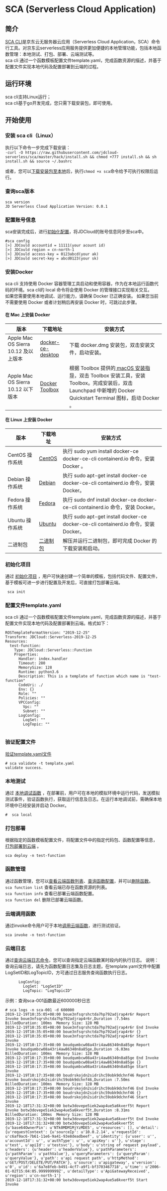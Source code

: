 # SCA (Serverless Cloud Application)

## 简介

[SCA CLI](https://github.com/jdcloud-serverless/sca)是京东云无服务器云应用（Serverless Cloud Application，SCA）命令行工具。对京东云serverless应用服务提供更加便捷的本地管理功能，包括本地函数管理：本地测试、打包、部署、云端测试等。          
sca cli 通过一个函数模板配置文件template.yaml，完成函数资源的描述，并基于配置文件实现本地代码及配置部署到云端的过程。

## 运行环境

sca cli支持Linux运行；    
sca cli基于go开发完成，您只需下载安装包，即可使用。    

## 开始使用

### 安装 sca cli（Linux）

执行以下命令一步完成下载安装：           
`·curl -O https://raw.githubusercontent.com/jdcloud-serverless/sca/master/hack/install.sh && chmod +777 install.sh && sh install.sh && source ~/.bashrc`     

或者，您可以[下载安装包至本地](https://github.com/jdcloud-serverless/sca/releases)后，执行`chmod +x sca`命令给予可执行权限后运行。  

### 查询sca版本
` sca version `      
`JD Serverless Cloud Application Version: 0.0.1`

### 配置账号信息  
sca安装完成后，进行[初始化配置](https://github.com/jdcloud-serverless/sca/blob/master/doc/usage/config.md)，将JDCloud的账号信息同步至sca中。 

```
#sca config
[>] JDCould accountid = 11111(your acount id)
[>] JDCould region = cn-north-1
[>] JDCould access-key = 0123abcd(your ak)
[>] JDCould secret-key = abcd0123(your sk)

```       



### 安装Docker

sca cli 支持使用 Docker 容器管理工具启动和使用容器，作为在本地运行函数代码的环境。sca cli的 local 命令将会使用 Docker 的管理接口实现相关交互。     
如果您需要使用本地调试、运行能力，请确保 Docker 已正确安装。
如果您当前不需要使用 Docker 或者计划稍后再安装 Docker 时，可跳过此步骤。

#### 在 Mac 上安装 Docker
| 版本                                 | 下载地址                                                     | 安装方式                                                     |
| ------------------------------------ | ------------------------------------------------------------ | ------------------------------------------------------------ |
| Apple Mac OS Sierra 10.12 及以上版本 | [docker-ce-desktop](https://hub.docker.com/editions/community/docker-ce-desktop-mac) | 下载 docker.dmg 安装包，双击安装文件，启动安装。             |
| Apple Mac OS Sierra 10.12 以下版本   | [Docker Toolbox](https://docs.docker.com/toolbox/overview/)  | 根据 Toolbox 提供的[ macOS 安装指导](https://docs.docker.com/toolbox/toolbox_install_mac/)，双击 Toolbox 安装工具，安装 Toolbox。完成安装后，双击 Launchpad 中新增的 Docker Quickstart Terminal 图标，启动 Docker 。 |

#### 在 Linux 上安装 Docker


| 版本            | 下载地址                                                     | 安装方式                                                     |
| --------------- | ------------------------------------------------------------ | ------------------------------------------------------------ |
| CentOS 操作系统 | [CentOS](https://docs.docker.com/install/linux/docker-ce/centos/) | 执行 sudo yum install docker-ce docker-ce-cli containerd.io 命令，安装 Docker 。 |
| Debian 操作系统 | [Debian](https://docs.docker.com/install/linux/docker-ce/debian/) | 执行 sudo apt-get install docker-ce docker-ce-cli containerd.io 命令，安装 Docker。 |
| Fedora 操作系统 | [Fedora](https://docs.docker.com/install/linux/docker-ce/fedora/) | 执行 sudo dnf install docker-ce docker-ce-cli containerd.io 命令，安装 Docker。 |
| Ubuntu 操作系统 | [Ubuntu](https://docs.docker.com/install/linux/docker-ce/ubuntu/) | 执行 sudo apt-get install docker-ce docker-ce-cli containerd.io 命令，安装 Docker。 |
| 二进制包        | [二进制包](https://docs.docker.com/install/linux/docker-ce/binaries/) | 解压并运行二进制包，即可完成 Docker 的下载安装和启动。       |



### 初始化项目       
通过 [初始化项目](https://github.com/jdcloud-serverless/sca/blob/master/doc/usage/init.md) ，用户可快速创建一个简单的模板，包括代码文件、配置文件，基于模板可进一步进行配置及开发后，可直接打包部署云端。     

`  sca init   `    

### 配置文件template.yaml
sca cli 通过一个函数模板配置文件template.yaml，完成函数资源的描述，并基于配置文件实现本地代码及配置部署到云端。格式如下：
```
ROSTemplateFormatVersion: "2019-12-25"
Transform: JDCloud::Serverless-2019-12-25
Resources:
  test-function:
    Type: JDCloud::Serverless::Function
    Properties:
      Handler: index.handler
      Timeout: 280
      MemorySize: 128
      Runtime: python3.6
      Description: This is a template of function which name is "test-function"
      CodeUri: ./
      Env: {}
      Role: ""
      Policies: ""
      VPCConfig:
        Vpc: ""
        Subnet: ""
      LogConfig:
        LogSet: ""
        LogTopic: ""
      
```

### 验证配置文件
 [验证template.yaml文件](https://github.com/jdcloud-serverless/sca/blob/master/doc/usage/validate.md)    
 
```
# sca validate -t template.yaml
validate success.
```

### 本地测试
通过 [本地调试函数](https://github.com/jdcloud-serverless/sca/blob/master/doc/usage/local.md) ，在部署前，用户可在本地的模拟环境中运行代码，发送模拟测试事件，验证函数执行，获取运行信息及日志。在运行本地调试前，需确保本地环境中已经安装并启动 Docker。  

```
#  sca local

```  


### 打包部署
根据指定的函数模板配置文件，将配置文件中的指定代码包、函数配置等信息， [打包部署到云端](https://github.com/jdcloud-serverless/sca/blob/master/doc/usage/deploy.md) 。 

```
sca deploy -n test-function
```


### 函数管理
通过函数管理，您可以[查看云端函数列表](https://github.com/jdcloud-serverless/sca/blob/master/doc/usage/function_list.md)、[查询函数配置](https://github.com/jdcloud-serverless/sca/blob/master/doc/usage/function_info.md)，并可以[删除函数](https://github.com/jdcloud-serverless/sca/blob/master/doc/usage/function_delete.md)。               
`sca function list`  查看云端已存在函数资源的列表。                
`sca function info`  查看已部署云端函数配置。             
`sca function del`   删除已部署云端函数。          

### 云端调用函数
通过invoke命令用户可于本地[调用云端函数](https://github.com/jdcloud-serverless/sca/blob/master/doc/usage/invoke.md)，进行测试验证。

```
sca invoke -n test-function

```


### 云端日志
通过[查询云端日志命令](https://github.com/jdcloud-serverless/sca/blob/master/doc/usage/logs.md)，您可以查询指定云端函数某时段内的执行日志。
说明：查询云端日志，请先为函数配置日志集及日志主题，在template.yaml文件中配置LogSetID和LogTopicID，方可通过日志服务查询函数执行日志。
```    
      LogConfig:
        LogSet: "LogSetID"
        LogTopic: "LogTopicID"
````

示例：查询sca-001函数最近600000秒日志
```
# sca logs -n sca-001 -d 600000
2019-12-19T10:35:05+08:00 boue3nfsqrshctda7hp792adjrap4r6r Report Invoke boue3nfsqrshctda7hp792adjrap4r6r,Duration :7.54ms  BilledDuration: 100ms  Memory Size: 128 MB
2019-12-19T10:35:05+08:00 boue3nfsqrshctda7hp792adjrap4r6r End Invoke
2019-12-19T10:35:05+08:00 boue3nfsqrshctda7hp792adjrap4r6r {}
2019-12-19T10:35:05+08:00 boue3nfsqrshctda7hp792adjrap4r6r Start Invoke
2019-12-19T10:17:35+08:00 boudqumbcw08a43ri4aw86340n8a85ge Report Invoke boudqumbcw08a43ri4aw86340n8a85ge,Duration :6.03ms  BilledDuration: 100ms  Memory Size: 128 MB
2019-12-19T10:17:35+08:00 boudqumbcw08a43ri4aw86340n8a85ge End Invoke
2019-12-19T10:17:35+08:00 boudqumbcw08a43ri4aw86340n8a85ge {}
2019-12-19T10:17:35+08:00 boudqumbcw08a43ri4aw86340n8a85ge Start Invoke
2019-12-19T10:17:35+08:00 boudrskojdn2sidrihc59obk9dchnf46 Report Invoke boudrskojdn2sidrihc59obk9dchnf46,Duration :7.50ms  BilledDuration: 100ms  Memory Size: 128 MB
2019-12-19T10:17:35+08:00 boudrskojdn2sidrihc59obk9dchnf46 End Invoke
2019-12-19T10:17:35+08:00 boudrskojdn2sidrihc59obk9dchnf46 {}
2019-12-19T10:17:35+08:00 boudrskojdn2sidrihc59obk9dchnf46 Start Invoke
2019-12-18T17:31:32+08:00 botw3dovepe5iek2wap4ue5a6kverf5t Report Invoke botw3dovepe5iek2wap4ue5a6kverf5t,Duration :8.31ms  BilledDuration: 100ms  Memory Size: 128 MB
2019-12-18T17:31:32+08:00 botw3dovepe5iek2wap4ue5a6kverf5t End Invoke
2019-12-18T17:31:32+08:00 botw3dovepe5iek2wap4ue5a6kverf5t {u'base64OwnerPin': u'NTk0MDM1MjYzMDE5', u'resources': [], u'detail': {u'requestContext': {u'sourceIp': u'10.0.2.14', u'requestId': u'c6af9ac6-7b61-11e6-9a41-93e8deadbeef', u'identity': {u'user': u'', u'accountId': u'', u'authType': u'', u'apiKey': u''}, u'stage': u'test', u'apiId': u'testsvc'}, u'body': u'string of request payload', u'headers': {u'header': u'headerValue'}, u'pathParameters': {u'pathParam': u'pathValue'}, u'queryParameters': {u'queryParam': u'queryValue'}, u'path': u'api request path', u'httpMethod': u'GET/POST/DELETE/PUT/PATCH'}, u'source': u'apigateway', u'version': u'0', u'id': u'6a7e8feb-b491-4cf7-a9f1-bf3703467718', u'time': u'2006-01-02T15:04:05.999999999Z', u'detailType': u'ApiGatewayReceived', u'region': u'cn-north-1'}
2019-12-18T17:31:32+08:00 botw3dovepe5iek2wap4ue5a6kverf5t Start Invoke

```

